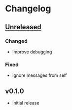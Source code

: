 # Changelog

## [Unreleased]

### Changed

- improve debugging

### Fixed

- ignore messages from self

## v0.1.0

- initial release


[Unreleased]: https://github.com/simplebot-org/simplebot_tggroups/compare/v0.1.0...HEAD

